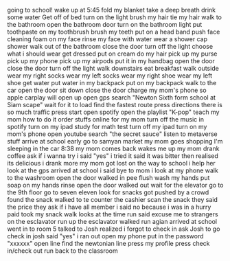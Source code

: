 going to school!
wake up at 5:45
fold my blanket
take a deep breath
drink some water
Get off of bed
turn on the light
brush my hair
tie my hair 
walk to the bathroom
open the bathroom door
turn on the bathroom light
put toothpaste on my toothbrush
brush my teeth
put on a head band 
push face cleaning foam on my face
rinse my face with water
wear a  shower cap
shower
walk out of the bathroom
close the door
turn off the light
choose what i should wear
get dressed 
put on cream
do my hair
pick up my purse
pick up my phone
pick up my airpods
put it in my handbag
open the door
close the door 
turn off the light
walk downstairs
eat breakfast
walk outside
wear my right socks
wear my left socks
wear my right shoe
wear my left shoe
get water
put water in my backpack
put on my backpack
walk to the car
open the door
sit down
close the door
charge my mom's phone so apple carplay will open up
open gps
search "Newton Sixth form school at Siam scape"
wait for it to load
find the fastest route
press directions
there is so much traffic
press start
open spotify
open the playlist "K-pop"
teach my mom how to do it
order stuffs online for my mom
turn off the music in spotify
turn on my ipad
study for math test
turn off my ipad
turn on my mom's phone
open youtube
search "the secret sauce"
listen to metaverse stuff
arrive at school early
go to samyan market
my mom goes shopping
I'm  sleeping in the car
8:38
my mom comes back
wakes me up
my mom drank coffee
ask if i wanna try
i said "yes"
i tried it
said it was bitter
then realised its delicious
i drank more
my mom got lost on the way to school
i help her look at the gps
arrived at school
i said bye to mom
i look at my phone
walk to the washroom
open the door
walked in
pee
flush
wash my hands
put soap on my hands
rinse
open the door
walked out
wait for the elevator
go to the 9th floor 
go to seven eleven
look for snacks
got pushed by a crowd
found the snack
walked to te counter
the cashier scan the snack
they said the price
they ask if i have all member
i said no because i was in a hurry
paid
took my snack 
walk
looks at the time
run
said excuse me to strangers on the esclavator 
run up the esclavator
walked
run agian
arrived at school
went in to room 5
talked to Josh
realized i forgot to check in
ask Josh to go check in
josh said "yes"
i ran out
open my phone
put in the password "xxxxxx"
open line
find the newtonian line
press my profile
press check in/check out
run back to the classroom
